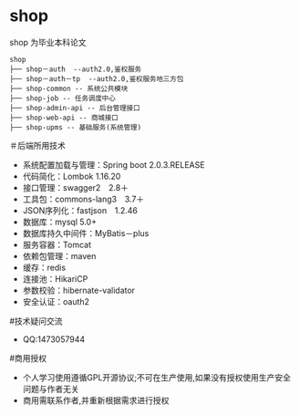 # shop
  shop 为毕业本科论文 
```
shop
├── shop－auth  --auth2.0,鉴权服务
├── shop－auth－tp  --auth2.0,鉴权服务地三方包
├── shop-common -- 系统公共模块
├── shop-job -- 任务调度中心
├── shop-admin-api -- 后台管理接口
├── shop-web-api -- 商城接口 
├── shop-upms -- 基础服务(系统管理)
```
＃后端所用技术
* 系统配置加载与管理：Spring boot 2.0.3.RELEASE
* 代码简化：Lombok 1.16.20
* 接口管理：swagger2　2.8＋
* 工具包：commons-lang3　3.7＋
* JSON序列化：fastjson　1.2.46 
* 数据库：mysql 5.0+
* 数据库持久中间件：MyBatis－plus
* 服务容器：Tomcat　
* 依赖包管理：maven
* 缓存：redis
* 连接池：HikariCP
* 参数校验：hibernate-validator
* 安全认证：oauth2

#技术疑问交流
* QQ:1473057944

#商用授权

* 个人学习使用遵循GPL开源协议;不可在生产使用,如果没有授权使用生产安全问题与作者无关
* 商用需联系作者,并重新根据需求进行授权






 
